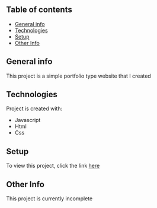 ## Table of contents
* [General info](#general-info)
* [Technologies](#technologies)
* [Setup](#setup)
* [Other Info](#other-info)

## General info
This project is a simple portfolio type website that I created
	
## Technologies
Project is created with:
* Javascript
* Html
* Css
	
## Setup
To view this project, click the link [here](https://hmcg23.github.io/fenyx-website/)

## Other Info
This project is currently incomplete
